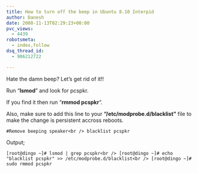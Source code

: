 ```yaml
---
title: How to turn off the beep in Ubuntu 8.10 Interpid
author: Danesh
date: 2008-11-13T02:29:23+00:00
pvc_views:
  - 4439
robotsmeta:
  - index,follow
dsq_thread_id:
  - 906212722

---
```

Hate the damn beep? Let&#8217;s get rid of it!!

Run &#8220;**lsmod**&#8221; and look for pcspkr.

If you find it then run &#8220;**rmmod pcspkr**&#8220;.

Also, make sure to add this line to your **&#8220;/etc/modprobe.d/blacklist&#8221;** file to make the change is persistent accross reboots.

`#Remove beeping speaker<br />
blacklist pcspkr`

Output;

`[root@dingo ~]# lsmod | grep pcspkr<br />
[root@dingo ~]# echo "blacklist pcspkr" >> /etc/modprobe.d/blacklist<br />
[root@dingo ~]# sudo rmmod pcspkr`